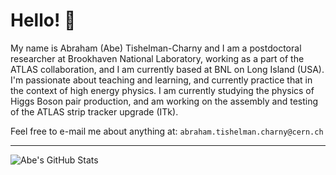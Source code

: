 # Hello! 👋

My name is Abraham (Abe) Tishelman-Charny and I am a postdoctoral researcher at Brookhaven National Laboratory, working as a part of the ATLAS collaboration, and I am currently based at BNL on Long Island (USA). I'm passionate about teaching and learning, and currently practice that in the context of high energy physics. I am currently studying the physics of Higgs Boson pair production, and am working on the assembly and testing of the ATLAS strip tracker upgrade (ITk). 

Feel free to e-mail me about anything at: `abraham.tishelman.charny@cern.ch`

---
<!--   <summary>:zap: GitHub Stats</summary> -->
  <img align="left" alt="Abe's GitHub Stats" src="https://github-readme-stats.vercel.app/api?username=atishelmanch&show_icons=true&hide_border=false&title_color=ff652f&icon_color=FFE400&bg_color=09131B&text_color=ffffff&border_color=0c1a25" />

